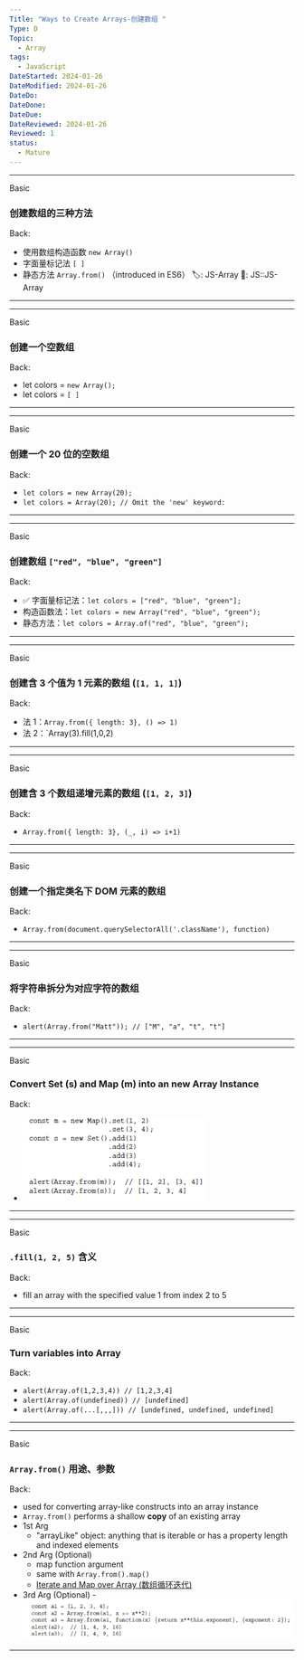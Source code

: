 ```yaml
---
Title: "Ways to Create Arrays-创建数组 "
Type: D
Topic:
  - Array
tags:
  - JavaScript
DateStarted: 2024-01-26
DateModified: 2024-01-26
DateDo:
DateDone:
DateDue:
DateReviewed: 2024-01-26
Reviewed: 1
status:
  - Mature
---
```


---

Basic

### 创建数组的三种方法

Back:

- 使用数组构造函数 `new Array()`
- 字面量标记法 `[ ]`
- 静态方法 `Array.from()` （introduced in ES6）
🏷️: JS-Array
📌: JS::JS-Array
<!--ID: 1706536857988-->

---

<!--SR:!2024-02-01,3,250-->

---

Basic

### 创建一个空数组

Back:

- let colors = `new Array();`
- let colors = `[ ]`
<!--ID: 1706536857998-->

---

<!--SR:!2024-02-01,3,250-->

---

Basic

### 创建一个 20 位的空数组

Back:

- `let colors = new Array(20);`
- `let colors = Array(20); // Omit the 'new' keyword: `
<!--ID: 1706536858009-->

---

<!--SR:!2024-02-01,3,250-->

---

Basic

### 创建数组 `["red", "blue", "green"]`

Back:

- ✅ 字面量标记法：`let colors = ["red", "blue", "green"];`
- 构造函数法：`let colors = new Array("red", "blue", "green");`
- 静态方法：`let colors = Array.of("red", "blue", "green");`
<!--ID: 1706536858020-->

---

<!--SR:!2024-02-01,3,250-->

---

Basic

### 创建含 3 个值为 1 元素的数组 (`[1, 1, 1]`)

Back:

- 法 1：`Array.from({ length: 3}, () => 1)`
- 法 2：`Array(3).fill(1,0,2)
<!--ID: 1706536858031-->

---

<!--SR:!2024-02-01,3,250-->

---

Basic

### 创建含 3 个数组递增元素的数组 (`[1, 2, 3]`)

Back:

- `Array.from({ length: 3}, (_, i) => i+1)`
<!--ID: 1706536858042-->

---

<!--SR:!2024-02-01,3,250-->

---

Basic

### 创建一个指定类名下 DOM 元素的数组

Back:

- `Array.from(document.querySelectorAll('.className'), function)`
<!--ID: 1706536858052-->

---

<!--SR:!2024-02-01,3,250-->

---

Basic

### 将字符串拆分为对应字符的数组

Back:

- `alert(Array.from("Matt")); // ["M", "a", "t", "t"]`
<!--ID: 1706537026589-->

---

---

Basic

### Convert Set (s) and Map (m) into an new Array Instance

Back:

- ![](z-Assets/1691244271831.png)
<!--ID: 1706536858072-->

---

<!--SR:!2024-02-01,3,250-->

---

Basic

### `.fill(1, 2, 5)` 含义

Back:

- fill an array with the specified value 1 from index 2 to 5
<!--ID: 1706536858081-->

---

<!--SR:!2024-02-01,3,250-->

---

Basic

### Turn variables into Array

Back:

- `alert(Array.of(1,2,3,4)) // [1,2,3,4] `
- `alert(Array.of(undefined)) // [undefined]`
- `alert(Array.of(...[,,,])) // [undefined, undefined, undefined]`
<!--ID: 1706536858091-->

---

<!--SR:!2024-02-01,3,250-->

---

Basic

### `Array.from()` 用途、参数

Back:

- used for converting array-like constructs into an array instance
- `Array.from()` performs a shallow **copy** of an existing array
- 1st Arg
  - "arrayLike" object: anything that is iterable or has a property length and indexed elements
- 2nd Arg (Optional)
  - map function argument
  - same with `Array.from().map()`
  - [Iterate and Map over Array (数组循环迭代)](<Iterate%20and%20Map%20over%20Array%20(数组循环迭代).md>)
- 3rd Arg (Optional) - ![](z-Assets/1691244947152.png)
<!--ID: 1706536858100-->

---

<!--SR:!2024-02-05,7,250-->
